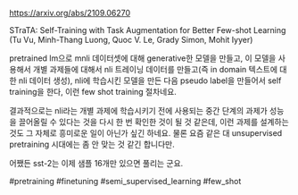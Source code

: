 https://arxiv.org/abs/2109.06270

STraTA: Self-Training with Task Augmentation for Better Few-shot Learning (Tu Vu, Minh-Thang Luong, Quoc V. Le, Grady Simon, Mohit Iyyer)

pretrained lm으로 mnli 데이터셋에 대해 generative한 모델을 만들고, 이 모델을 사용해서 개별 과제들에 대해서 nli 트레이닝 데이터를 만들고(즉 in domain 텍스트에 대한 nli 데이터 생성), nli에 학습시킨 모델을 만든 다음 pseudo label을 만들어서 self training을 한다, 이런 few shot training 절차네요.

결과적으로는 nli라는 개별 과제에 학습시키기 전에 사용되는 중간 단계의 과제가 성능을 끌어올릴 수 있다는 것을 다시 한 번 확인한 것이 될 것 같은데, 이런 과제를 설계하는 것도 그 자체로 흥미로운 일이 아닌가 싶긴 하네요. 물론 요즘 같은 대 unsupervised pretraining 시대에는 좀 안 맞는 것 같긴 합니다만.

어쨌든 sst-2는 이제 샘플 16개만 있으면 풀리는 군요.

#pretraining #finetuning #semi_supervised_learning #few_shot